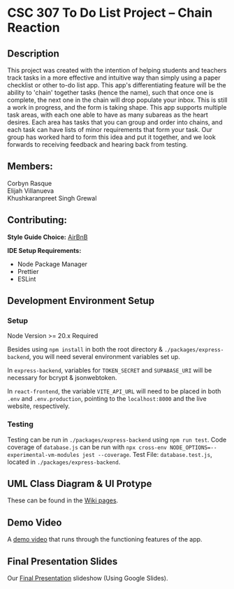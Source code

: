 # CSC 307 To Do List Project – Chain Reaction

## Description

This project was created with the intention of helping students and teachers track tasks in a more effective and intuitive way than simply using a paper checklist or other to-do list app. This app's differentiating feature will be the ability to 'chain' together tasks (hence the name), such that once one is complete, the next one in the chain will drop populate your inbox. This is still a work in progress, and the form is taking shape. This app supports multiple task areas, with each one able to have as many subareas as the heart desires. Each area has tasks that you can group and order into chains, and each task can have lists of minor requirements that form your task. Our group has worked hard to form this idea and put it together, and we look forwards to receiving feedback and hearing back from testing.

## Members:

Corbyn Rasque\
Elijah Villanueva\
Khushkaranpreet Singh Grewal

## Contributing:
**Style Guide Choice:** [AirBnB](https://airbnb.io/javascript/react/)

**IDE Setup Requirements:**

- Node Package Manager
- Prettier
- ESLint

## Development Environment Setup

### Setup
Node Version >= 20.x Required

Besides using `npm install` in both the root directory & `./packages/express-backend`, you will need several environment variables set up.

In `express-backend`, variables for `TOKEN_SECRET` and `SUPABASE_URI` will be necessary for bcrypt & jsonwebtoken.

In `react-frontend`, the variable `VITE_API_URL` will need to be placed in both `.env` and `.env.production`, pointing to the `localhost:8000` and the live website, respectively.

### Testing
Testing can be run in `./packages/express-backend` using `npm run test`.
Code coverage of `database.js` can be run with `npx cross-env NODE_OPTIONS=--experimental-vm-modules jest --coverage`.
Test File: `database.test.js`, located in `./packages/express-backend`.

## UML Class Diagram & UI Protype
These can be found in the [Wiki pages](https://github.com/Corbyn-Rasque/Chain-Reaction/wiki).

## Demo Video
A [demo video](https://youtu.be/edKFcK-abYY) that runs through the functioning features of the app.

## Final Presentation Slides
Our [Final Presentation](https://docs.google.com/presentation/d/1QYf1xTJ5PSmdSSS9e-OOHyFyYuP2Hoiw85T0SW0-sGo/edit?usp=sharing) slideshow (Using Google Slides).
